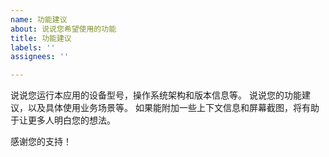 ```yaml
---
name: 功能建议
about: 说说您希望使用的功能
title: 功能建议
labels: ''
assignees: ''

---
```


说说您运行本应用的设备型号，操作系统架构和版本信息等。
说说您的功能建议，以及具体使用业务场景等。
如果能附加一些上下文信息和屏幕截图，将有助于让更多人明白您的想法。

感谢您的支持！